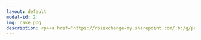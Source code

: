 ```yaml
---
layout: default
modal-id: 2
img: cake.png
description: <p><a href="https://rpiexchange-my.sharepoint.com/:b:/g/personal/bowerj6_rpi_edu/EczoYS77dXFLn5K3cfYw0GABTL4Bn0Bq1ZGlfyd6zM7J0A"><font size="6"><strong><font color="#0000ff">Link to Academic Research Resume (PDF)</font></a></p><br>Research Highlights</font></strong><br><br><br><font size="4">'How liberating it is to leave the past behind.'<br>Perceiving Authenticity Within the<br>Vocal Performances of</em> Assassin’s Creed Origins<br><br>'Constellations' of Vocal Expression -<br>A Time Traveler’s Examination of Vocal Performance in<br></em>Assassin’s Creed Origins<p><a href="https://rpiexchange-my.sharepoint.com/:b:/g/personal/bowerj6_rpi_edu/EbLSkAycn71OhvP6uCXDqGEB6jDymOqUyc153QEDa6jTIw"><font color="#0000ff">Link to PDF</font></a></p><br>Physicalizing the Panopticon -<br>Data Privacy and the “Art” of Surveillance</em><br><br><br><br></font><font size="6"><strong>Unpublished Compositions and Projects</strong></font><br><br><br><font size="4"><em>Enacting Multiple Subjectivities - </em>Baldur’s Gate 3<br><em> and the Performance of the (Multi)Self</em><br><em><font color="#FF0000">(in development for publication)</font></em><br><br><em>Vampires, Cheap Wine,<br>and Drunken Debauchery - A Multi-Lingual Analysis of the<br>Vocal Performances of The Oxenfurt Drunk,<br>a Quest from </em>The Witcher 3 - Wild Hunt<br><br><em>Race, Voice, and Media Worlds - Orienting </em><br>Assassin's Creed - Origins <em> Within the Logics of Mediated and<br>Socio-cultural Space/time<br><br><em>Historical Narration as Quantum Time Travel? Leaping through the <br>Constellations of Space/Time in the </em>Assassin's Creed <em>Franchise<br><br><em>The Body, Health, and Digital Surveillance<br><br><em>Cannibalism and Christ - Consumption and Cannibalism<br>as Metaphor in the Old and New Testament</em></font>
---
```

